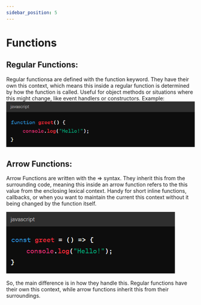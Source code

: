 ```yaml
---
sidebar_position: 5
---
```


# Functions

## Regular Functions:

Regular functionsa are defined with the function keyword.
They have their own this context, which means this inside a regular function is determined by how the function is called.
Useful for object methods or situations where this might change, like event handlers or constructors.
Example:![alt text](../../static/img/image.png)

## Arrow Functions:
Arrow Functions are written with the => syntax.
They inherit this from the surrounding code, meaning this inside an arrow function refers to the this value from the enclosing lexical context.
Handy for short inline functions, callbacks, or when you want to maintain the current this context without it being changed by the function itself.

![alt text](../../static/img/image-1.png)

So, the main difference is in how they handle this. Regular functions have their own this context, while arrow functions inherit this from their surroundings.

